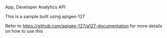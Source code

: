 App, Developer Analytics API

This is a sample built using apigee-127

Refer to https://github.com/apigee-127/a127-documentation for more details on how to use this
